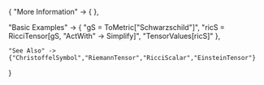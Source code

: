 {
  "More Information" -> {
  },

  "Basic Examples" -> {
    "gS = ToMetric[\"Schwarzschild\"]",
    "ricS = RicciTensor[gS, \"ActWith\" -> Simplify]",
    "TensorValues[ricS]"
    },

    "See Also" ->
    {"ChristoffelSymbol","RiemannTensor","RicciScalar","EinsteinTensor"}

}
